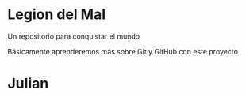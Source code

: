 # Legion del Mal
Un repositorio para conquistar el mundo

Básicamente aprenderemos más sobre Git y GitHub con este proyecto


# Julian